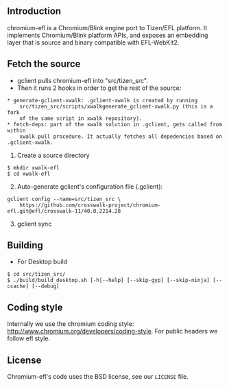 ## Introduction

chromium-efl is a Chromium/Blink engine port to Tizen/EFL platform. It implements Chromium/Blink platform APIs, and exposes an embedding layer that is source and binary compatible with EFL-WebKit2.

## Fetch the source

* gclient pulls chromium-efl into "src/tizen_src".
* Then it runs 2 hooks in order to get the rest of the source:

```
* generate-gclient-xwalk: .gclient-xwalk is created by running
    src/tizen_src/scripts/xwalkgenerate_gclient-xwalk.py (this is a fork
    of the same script in xwalk repository).
* fetch-deps: part of the xwalk solution in .gclient, gets called from within
    xwalk pull procedure. It actually fetches all depedencies based on .gclient-xwalk.
```

1) Create a source directory

```
$ mkdir xwalk-efl
$ cd xwalk-efl
```

2) Auto-generate gclient's configuration file (.gclient):

```
gclient config --name=src/tizen_src \
    https://github.com/crosswalk-project/chromium-efl.git@efl/crosswalk-11/40.0.2214.28
```

3) gclient sync

## Building

* For Desktop build

```
$ cd src/tizen_src/
$ ./build/build_desktop.sh [-h|--help] [--skip-gyp] [--skip-ninja] [--ccache] [--debug]
```
## Coding style

Internally we use the chromium coding style: http://www.chromium.org/developers/coding-style.
For public headers we follow efl style.

## License

Chromium-efl's code uses the BSD license, see our `LICENSE` file.
